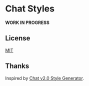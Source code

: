 # Chat Styles

**WORK IN PROGRESS**

## License

[MIT](LICENSE)

## Thanks

Inspired by [Chat v2.0 Style Generator](https://chatv2.septapus.com/).
